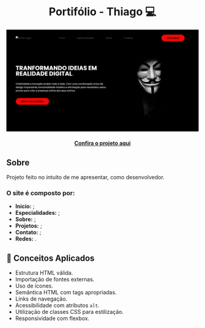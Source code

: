 <h1 align="center">Portifólio - Thiago 💻</h1>

![Imagem do projeto finalizado](images/ImgPortifolio.png)

<h4 align="center"><a href="https://thigas0608.github.io/portifolio/">Confira o projeto aqui</a></h4>

## Sobre

Projeto feito no intuito de me apresentar, como desenvolvedor.

### O site é composto por:

- **Inicio:** ;
- **Especialidades:** ;
- **Sobre:** ;
- **Projetos:** ;
- **Contato:** ;
- **Redes:** .

## 🧠 Conceitos Aplicados

- Estrutura HTML válida.
- Importação de fontes externas.
- Uso de ícones.
- Semântica HTML com tags apropriadas.
- Links de navegação.
- Acessibilidade com atributos `alt`.
- Utilização de classes CSS para estilização.
- Responsividade com flexbox.